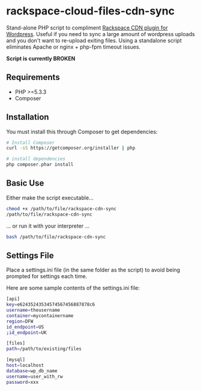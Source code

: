 **rackspace-cloud-files-cdn-sync**
=============
Stand-alone PHP script to compliment 
[Rackspace CDN plugin for Wordpress](https://wordpress.org/plugins/rackspace-cloud-files-cdn/). 
Useful if you need to sync a large amount of wordpress uploads and you don't 
want to re-upload exiting files. Using a standalone script eliminates Apache or 
nginx + php-fpm timeout issues.

**Script is currently BROKEN**

Requirements
------------
* PHP >=5.3.3
* Composer

Installation
------------
You must install this through Composer to get dependencies:

```bash
# Install Composer
curl -sS https://getcomposer.org/installer | php

# install dependencies
php composer.phar install
```

Basic Use
---------

Either make the script executable...

```bash
chmod +x /path/to/file/rackspace-cdn-sync
/path/to/file/rackspace-cdn-sync
```

... or run it with your interpreter ... 

```bash
bash /path/to/file/rackspace-cdn-sync
```

Settings File
-------------

Place a settings.ini file (in the same folder as the script) to avoid being prompted for settings each time.

Here are some sample contents of the settings.ini file:

```bash
[api]
key=e62435243534574567456887878c6
username=theusername
container=mycontainername
region=DFW
id_endpoint=US
;id_endpoint=UK

[files]
path=/path/to/existing/files

[mysql]
host=localhost
database=wp_db_name
username=user_with_rw
password=xxx
```